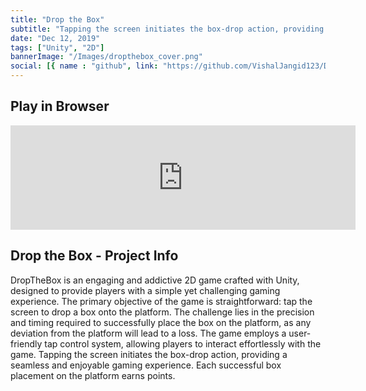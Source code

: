 ```yaml
---
title: "Drop the Box"
subtitle: "Tapping the screen initiates the box-drop action, providing a seamless and enjoyable gaming experience."
date: "Dec 12, 2019"
tags: ["Unity", "2D"]
bannerImage: "/Images/dropthebox_cover.png"
social: [{ name : "github", link: "https://github.com/VishalJangid123/DropTheBox?portfolio"}]
---
```


## Play in Browser
<iframe frameborder="0" src="https://itch.io/embed/2384464" width="552" height="167"><a href="https://vishaljangid123.itch.io/drop-the-box">Drop The Box by vishaljangid123</a></iframe>

## Drop the Box - Project Info
DropTheBox is an engaging and addictive 2D game crafted with Unity, designed to provide players with a simple yet challenging gaming experience. The primary objective of the game is straightforward: tap the screen to drop a box onto the platform. The challenge lies in the precision and timing required to successfully place the box on the platform, as any deviation from the platform will lead to a loss. The game employs a user-friendly tap control system, allowing players to interact effortlessly with the game. Tapping the screen initiates the box-drop action, providing a seamless and enjoyable gaming experience. Each successful box placement on the platform earns points.

